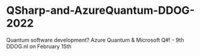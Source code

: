 # QSharp-and-AzureQuantum-DDOG-2022
Quantum software development? Azure Quantum &amp; Microsoft Q#! - 9th DDOG.nl on February 15th
